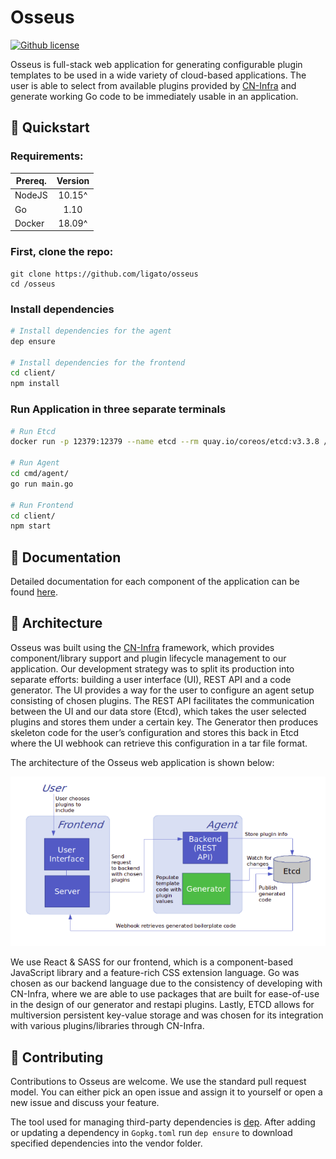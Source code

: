 # Osseus

[![Github license](https://img.shields.io/badge/license-Apache%20license%202.0-blue.svg)](https://github.com/ligato/osseus/blob/master/LICENSE.md)

Osseus is full-stack web application for generating configurable plugin templates to be used in a wide variety of cloud-based applications. The user is able to select from available plugins provided by [CN-Infra](https://github.com/ligato/cn-infra) and generate working Go code to be immediately usable in an application.

## :rocket: Quickstart

### Requirements:

| Prereq. | Version |
| ------- | :-----: |
| NodeJS  | 10.15^  |
| Go      |  1.10   |
| Docker  | 18.09^  |

### First, clone the repo:
```
git clone https://github.com/ligato/osseus
cd /osseus
```

### Install dependencies
```bash 
# Install dependencies for the agent
dep ensure

# Install dependencies for the frontend
cd client/
npm install
```

### Run Application in three separate terminals
```bash
# Run Etcd
docker run -p 12379:12379 --name etcd --rm quay.io/coreos/etcd:v3.3.8 /usr/local/bin/etcd -advertise-client-urls http://0.0.0.0:12379 -listen-client-urls http://0.0.0.0:12379

# Run Agent
cd cmd/agent/
go run main.go

# Run Frontend
cd client/
npm start
```

## :book: Documentation

Detailed documentation for each component of the application can be found [here](https://github.com/ligato/osseus/tree/dev/docs).

## :wrench: Architecture

Osseus was built using the [CN-Infra](https://github.com/ligato/cn-infra) framework, which provides component/library support and plugin lifecycle management to our application. Our development strategy was to split its production into separate efforts: building a user interface (UI), REST API and a code generator. The UI provides a way for the user to configure an agent setup consisting of chosen plugins. The REST API facilitates the communication between the UI and our data store (Etcd), which takes the user selected plugins and stores them under a certain key. The Generator then produces skeleton code for the user’s configuration and stores this back in Etcd where the UI webhook can retrieve this configuration in a tar file format.

The architecture of the Osseus web application is shown below:

<p align="center">
    <img src="docs/img/Architecture.png" alt="Osseus Architecture">
</p>

We use React & SASS for our frontend, which is a component-based JavaScript library and a feature-rich CSS extension language. Go was chosen as our backend language due to the consistency of developing with CN-Infra, where we are able to use packages that are built for ease-of-use in the design of our generator and restapi plugins. Lastly, ETCD allows for multiversion persistent key-value storage and was chosen for its integration with various plugins/libraries through CN-Infra.

## :pencil: Contributing

Contributions to Osseus are welcome. We use the standard pull request model. You can 
either pick an open issue and assign it to yourself or open a new issue and discuss your feature.

The tool used for managing third-party dependencies is [dep](https://github.com/golang/dep).
After adding or updating a dependency in `Gopkg.toml` run `dep ensure` to download
specified dependencies into the vendor folder.
